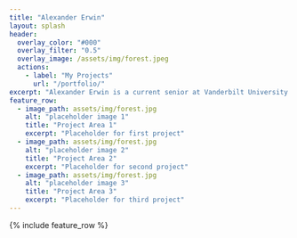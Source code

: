 ```yaml
---
title: "Alexander Erwin"
layout: splash
header:
  overlay_color: "#000"
  overlay_filter: "0.5"
  overlay_image: /assets/img/forest.jpeg
  actions:
    - label: "My Projects"
      url: "/portfolio/"
excerpt: "Alexander Erwin is a current senior at Vanderbilt University studying Computer Science. He also has interest in Mathematics, English, and Digital Fabrication."
feature_row:
  - image_path: assets/img/forest.jpg
    alt: "placeholder image 1"
    title: "Project Area 1"
    excerpt: "Placeholder for first project"
  - image_path: assets/img/forest.jpg
    alt: "placeholder image 2"
    title: "Project Area 2"
    excerpt: "Placeholder for second project"
  - image_path: assets/img/forest.jpg
    alt: "placeholder image 3"
    title: "Project Area 3"
    excerpt: "Placeholder for third project"
---
```


{% include feature_row %}

